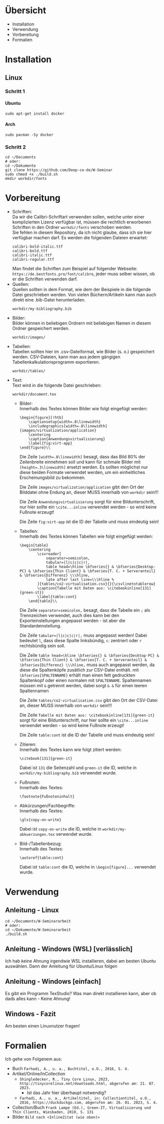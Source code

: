 # Übersicht
- Installation
- Verwendung
- Vorbereitung
- Formalien


# Installation
## Linux
### Schritt 1
#### Ubuntu
```
sudo apt-get install docker
```
#### Arch
```
sudo pacman -Sy docker
```
### Schritt 2
```
cd ~/Documents 
# oder:
cd ~/Dokumente
git clone https://github.com/Deep-co-de/W-Seminar
sudo chmod +x ./build.sh
mkdir workdir/fonts
```

# Vorbereitung
- Schriften:  
    Da wir die Calibri-Schriftart verwenden sollen, welche unter einer komplizierten Lizenz verfügbar ist, mússen die rechtlich erworbenen Schriften in den Ordner `workdir/fonts` verschoben werden.  
    Sie fehlen in diesem Repository, da ich nicht glaube, dass ich sie hier verfügbar machen darf.
    Es werden die folgenden Dateien erwartet:
    ```
    calibri-bold-italic.ttf
    calibri-bold.ttf
    calibri-italic.ttf
    calibri-regular.ttf
    ```
    Man findet die Schriften zum Beispiel auf folgender Webseite: `https://de.bestfonts.pro/font/calibre`, jeder muss selber wissen, ob er die Schriften verwenden darf.
- Quellen:  
    Quellen sollten in dem Format, wie dem der Beispiele in die folgende Datei geschrieben werden.
    Von vielen Büchern/Artikeln kann man auch direkt eine .bib-Datei herunterladen.
    ```
    workdir/my-bibliography.bib
    ```
- Bilder:  
    Bilder können in beliebigen Ordnern mit beliebigen Namen in diesem Ordner gespeichert werden.
    ```
    workdir/images/
    ```
- Tabellen:  
    Tabellen sollten hier im .csv-Dateiformat, wie Bilder (s. o.) gespeichert werden.
    CSV-Dateien, kann man aus jedem gängigen Tabellenkalkulationsprogramm exportieren.
    ```
    workdir/tables/
    ```
- Text:  
    Text wird in die folgende Datei geschrieben:
    ```
    workdir/document.tex
    ```
    - Bilder:  
        Innerhalb des Textes können Bilder wie folgt eingefügt werden:
        ```
        \begin{figure}[!htb]
            \captionsetup{width=.8\linewidth}
            \includegraphics[width=.8\linewidth]{images/virtualization/application}
            \centering
            \caption{Anwendungsvirtualisierung}
            \label{fig:virt-app}
        \end{figure}\\
        ```
        Die Zeile `[width=.8\linewidth]` besagt, dass das Bild 80% der Zeilenbreite einnehmen soll und kann für schmale Bilder mit `[height=.3\linewidth]` ersetzt werden. Es sollten möglichst nur diese beiden Formate verwendet werden, um ein einheitliches Erscheinungsbild zu bekommen.

        Die Zeile `images/virtualization/application` gibt den Ort der Bilddatei ohne Endung an, dieser MUSS innerhalb von `workdir` sein!!!

        Die Zeile `Anwendungsvirtualisierung` sorgt für eine Bildunterschrift, nur hier sollte ein `\cite...inline` verwendet werden - so wird keine Fußnote erzeugt!

        Die Zeile `fig:virt-app` ist die ID der Tabelle und muss eindeutig sein!
    - Tabellen:  
        Innerhalb des Textes können Tabellen wie folgt eingefügt werden:
        ```
        \begin{table}
            \centering
                \csvreader[
                    separator=semicolon,
                    tabular=|l|c|c|c|r|,
                    table head=\hline \bfseries{} & \bfseries{Desktop-PC} & \bfseries{Thin Client} & \bfseries{T. C. + Serveranteil} & \bfseries{Differenz} \\\hline,
                    late after last line=\\\hline %
                ]{tables/co2-virtualisation.csv}{}{\csvlinetotablerow}
                \caption{Tabelle mit Daten aus: \citebookinline[131]{green-it}}
                \label{table:cont}
            \end{table}\\
        ```
        Die Zeile `separator=semicolon,` besagt, dass die Tabelle ein `;` als Trennzeichen verwendet, auch dies kann bei den Exporteinstellungen angepasst werden - ist aber die Standardeinstellung.

        Die Zeile `tabular=|l|c|c|c|r|,` muss angepasst werden!
        Dabei bedeutet `l`, dass diese Spalte linksbündig, `c`: zentriert oder `r` rechtsbündig sein soll.

        Die Zeile `table head=\hline \bfseries{} & \bfseries{Desktop-PC} & \bfseries{Thin Client} & \bfseries{T. C. + Serveranteil} & \bfseries{Differenz} \\\hline,` muss auch angepasst werden, da diese die Spaltenköpfe zusätlich zur CSV-Datei enthält.
        mit `\bfseries{SPALTENNAME}` erhält man einen fett gedruckten Spaltenkopf oder einen normalen mit `SPALTENNAME`.
        Spaltennamen müssen mit ` & ` getrennt werden, dabei sorgt ` & & ` für einen leeren Spaltennamen

        Die Zeile `tables/co2-virtualisation.csv` gibt den Ort der CSV-Datei an, dieser MUSS innerhalb von `workdir` sein!!!

        Die Zeile `Tabelle mit Daten aus: \citebookinline[131]{green-it}` sorgt für eine Bildunterschrift, nur hier sollte ein `\cite...inline` verwendet werden - so wird keine Fußnote erzeugt!

        Die Zeile `table:cont` ist die ID der Tabelle und muss eindeutig sein!
    - Zitieren:  
        Innerhalb des Textes kann wie folgt zitiert werden:
        ```
        \citebook[131]{green-it}
        ```
        Dabei ist `131` die Seitenzahl und `green-it` die ID, welche in `workdir/my-bibliography.bib` verwendet wurde.
    - Fußnoten:  
        Innerhalb des Textes:
        ```
        \footnote{Fußnoteninhalt}
        ```
    - Abkürzungen/Fachbegriffe:  
        Innerhalb des Textes:
        ```
        \gls{copy-on-write}
        ```
        Dabei ist `copy-on-write` die ID, welche in `workdir/my-abkuerzungen.tex` verwendet wurde.
    - Bild-/Tabellenbezug:  
        Innerhalb des Textes:
        ```
        \autoref{table:cont}
        ```
        Dabei ist `table:cont` die ID, welche in `\begin{figure}...` verwendet wurde.

# Verwendung
## Anleitung - Linux
```
cd ~/Documents/W-Seminararbeit
# oder:
cd ~/Dokumente/W-Seminararbeit
./build.sh
```
## Anleitung - Windows (WSL) [verlässlich]
Ich hab keine Ahnung irgendwie WSL installieren, dabei am besten Ubuntu auswählen.
Dann der Anleitung für Ubuntu/Linux folgen
## Anleitung - Windows [einfach]
Es gibt ein Programm TexStudio? Was man direkt installieren kann, aber ob dads alles kann - Keine Ahnung!

## Windows - Fazit
Am besten einen Linuxnutzer fragen!

# Formalien
Ich gehe von Folgenem aus:
- Buch `Farhadi, A., u. a., Buchtitel, o.O., 2016, S. 4.`
- Artikel/Online/InCollection 
    - `Shingledecker, R., Tiny Core Linux, 2023, http://tinycorelinux.net/downloads.html, abgerufen am: 21. 07. 2023.`
        - Ist das Jahr hier überhaupt notwendig?
    - `Farhadi, A., u. a., Artikeltitel, in: Collectiontitel, o.O., 2016, https://duckduckgo.com, abgerufen am: 26. 01. 2023, S. 4.`
- Collection/Buch `Frank Lampe (Ed.), Green-IT, Virtualisierung und Thin Clients, Wiesbaden, 2010, S. 131`
- Bilder `Bild nach <InlineZitat (wie oben)>`